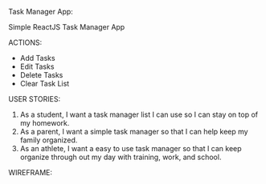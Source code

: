 Task Manager App:

Simple ReactJS Task Manager App

ACTIONS:
* Add Tasks
* Edit Tasks
* Delete Tasks
* Clear Task List

USER STORIES:
1. As a student, I want a task manager list I can use so I can stay on top of my homework.
2. As a parent, I want a simple task manager so that I can help keep my family organized.
3. As an athlete, I want a easy to use task manager so that I can keep organize through out my day with training, work, and school.

WIREFRAME:


